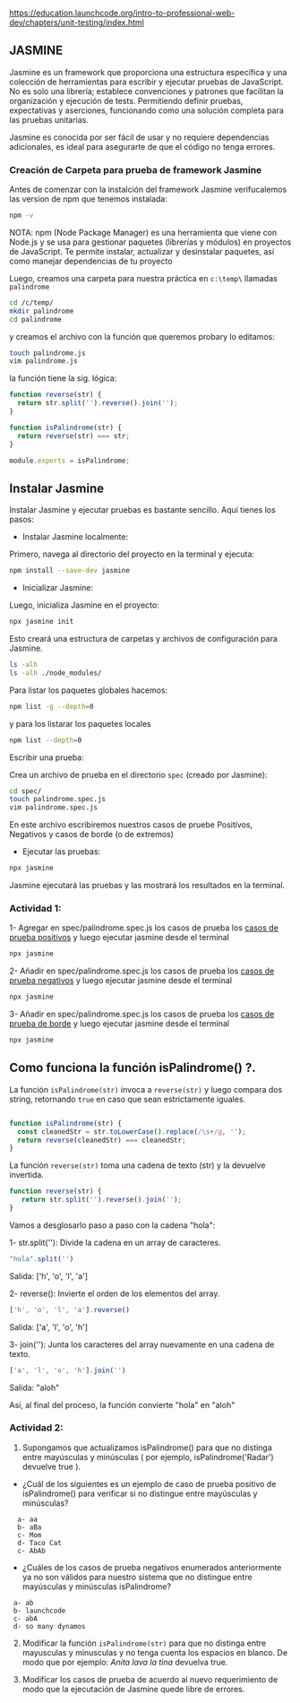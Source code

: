 https://education.launchcode.org/intro-to-professional-web-dev/chapters/unit-testing/index.html

## JASMINE

Jasmine es un framework que proporciona una estructura específica y una colección de herramientas para escribir y ejecutar pruebas de JavaScript. No es solo una librería; establece convenciones y patrones que facilitan la organización y ejecución de tests. Permitiendo definir pruebas, expectativas y aserciones, funcionando como una solución completa para las pruebas unitarias.

Jasmine es conocida por ser fácil de usar y no requiere dependencias adicionales, es ideal para asegurarte de que el código no tenga errores.

### Creación de Carpeta para prueba de framework Jasmine

Antes de comenzar con la instalción del framework Jasmine verifucalemos las version de npm que tenemos instalada: 

```bash
npm -v 
```
NOTA: npm (Node Package Manager) es una herramienta que viene con Node.js y se usa para gestionar paquetes (librerías y módulos) en proyectos de JavaScript. Te permite instalar, actualizar y desinstalar paquetes, así como manejar dependencias de tu proyecto

Luego, creamos una carpeta para nuestra práctica en `c:\temp\` llamadas `palindrome`

```bash 
cd /c/temp/
mkdir palindrome
cd palindrome
```

y creamos el archivo con la función que queremos probary lo editamos: 

```bash 
touch palindrome.js
vim palindrome.js
```
la función tiene la sig. lógica: 

```javascript
function reverse(str) {
  return str.split('').reverse().join('');
}

function isPalindrome(str) {
  return reverse(str) === str;
}

module.exports = isPalindrome;
```

## Instalar Jasmine 

Instalar Jasmine y ejecutar pruebas es bastante sencillo. Aquí tienes los pasos:

- Instalar Jasmine localmente:

Primero, navega al directorio del proyecto en la terminal y ejecuta:

```bash
npm install --save-dev jasmine
```
- Inicializar Jasmine:

Luego, inicializa Jasmine en el proyecto:

```bash
npx jasmine init
```
Esto creará una estructura de carpetas y archivos de configuración para Jasmine.
```bash
ls -alh
ls -alh ./node_modules/
```

Para listar los paquetes globales hacemos:

```bash
npm list -g --depth=0
```
y para los listarar los paquetes locales

```bash
npm list --depth=0
```

Escribir una prueba:

Crea un archivo de prueba en el directorio `spec` (creado por Jasmine):

```bash
cd spec/
touch palindrome.spec.js
vim palindrome.spec.js
```

En este archivo escribiremos nuestros casos de pruebe Positívos, Negativos y casos de borde (o de extremos) 

- Ejecutar las pruebas:

```bash
npx jasmine
```
Jasmine ejecutará las pruebas y las mostrará los resultados en la terminal.

### Actividad 1: 
1- Agregar en spec/palindrome.spec.js los casos de prueba los [casos de prueba positivos](https://education.launchcode.org/intro-to-professional-web-dev/chapters/unit-testing/unit-testing-in-action.html#positive-test-cases) y luego ejecutar jasmine desde el terminal 
```bash
npx jasmine
```
2- Añadir en spec/palindrome.spec.js los casos de prueba los [casos de prueba negativos](https://education.launchcode.org/intro-to-professional-web-dev/chapters/unit-testing/unit-testing-in-action.html#negative-test-cases) y luego ejecutar jasmine desde el terminal 
```bash
npx jasmine
```
3- Añadir en spec/palindrome.spec.js los casos de prueba los [casos de prueba de borde](https://education.launchcode.org/intro-to-professional-web-dev/chapters/unit-testing/unit-testing-in-action.html#edge-cases) y luego ejecutar jasmine desde el terminal 
```bash
npx jasmine
```

## Como funciona la función isPalindrome() ?.

La función `isPalindrome(str)` invoca a `reverse(str)`  y luego compara dos string, retornando `true` en caso que sean estrictamente iguales.

```javascript

function isPalindrome(str) {
  const cleanedStr = str.toLowerCase().replace(/\s+/g, '');
  return reverse(cleanedStr) === cleanedStr;
}
```

La función  `reverse(str)` toma una cadena de texto (str) y la devuelve invertida.

```javascript
function reverse(str) {
   return str.split('').reverse().join('');
}
```

Vamos a desglosarlo paso a paso con la cadena "hola":

1- str.split(''): Divide la cadena en un array de caracteres.
```javascript
"hola".split('')
```
Salida: ['h', 'o', 'l', 'a']

2- reverse(): Invierte el orden de los elementos del array.
```javascript
['h', 'o', 'l', 'a'].reverse()
```
Salida: ['a', 'l', 'o', 'h']

3- join(''): Junta los caracteres del array nuevamente en una cadena de texto.
```javascript
['a', 'l', 'o', 'h'].join('')
```
Salida: "aloh"

Así, al final del proceso, la función convierte "hola" en "aloh"

### Actividad 2: 

1. Supongamos que actualizamos isPalindrome() para que no distinga entre mayúsculas y minúsculas ( por ejemplo, isPalindrome('Radar') devuelve true ).

  - ¿Cuál de los siguientes es un ejemplo de caso de prueba positivo de isPalindrome() para verificar si no distingue entre   mayúsculas y minúsculas?
```  
  a- aa
  b- aBa
  c- Mom
  d- Taco Cat
  c- AbAb
```
  - ¿Cuáles de los casos de prueba negativos enumerados anteriormente ya no son válidos para nuestro sistema que no       distingue entre mayúsculas y minúsculas isPalindrome?

```
 a- ab
 b- launchcode
 c- abA
 d- so many dynamos
```

2. Modificar la función `isPalindrome(str)` para que no distinga entre mayusculas y minusculas y no tenga cuenta los espacios en blanco. De modo que por ejemplo:  _Anita lava la tina_ devuelva true.
   
3. Modificar los casos de prueba de acuerdo al nuevo requerimiento de modo que la ejecutación de Jasmine quede libre de errores.
   
